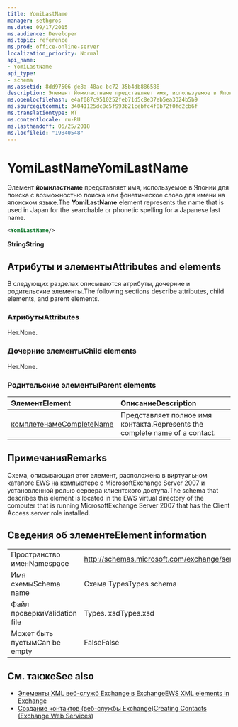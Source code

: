 ```yaml
---
title: YomiLastName
manager: sethgros
ms.date: 09/17/2015
ms.audience: Developer
ms.topic: reference
ms.prod: office-online-server
localization_priority: Normal
api_name:
- YomiLastName
api_type:
- schema
ms.assetid: 8dd97506-de8a-48ac-bc72-35b4db886588
description: Элемент Йомиластнаме представляет имя, используемое в Японии для поиска с возможностью поиска или фонетическое слово для имени на японском языке.
ms.openlocfilehash: e4af087c9510252feb71d5c8e37eb5ea3324b5b9
ms.sourcegitcommit: 34041125dc8c5f993b21cebfc4f8b72f0fd2cb6f
ms.translationtype: MT
ms.contentlocale: ru-RU
ms.lasthandoff: 06/25/2018
ms.locfileid: "19840548"
---
```

# <a name="yomilastname"></a><span data-ttu-id="6f1e3-103">YomiLastName</span><span class="sxs-lookup"><span data-stu-id="6f1e3-103">YomiLastName</span></span>

<span data-ttu-id="6f1e3-104">Элемент **йомиластнаме** представляет имя, используемое в Японии для поиска с возможностью поиска или фонетическое слово для имени на японском языке.</span><span class="sxs-lookup"><span data-stu-id="6f1e3-104">The **YomiLastName** element represents the name that is used in Japan for the searchable or phonetic spelling for a Japanese last name.</span></span> 
  
```xml
<YomiLastName/>
```

 <span data-ttu-id="6f1e3-105">**String**</span><span class="sxs-lookup"><span data-stu-id="6f1e3-105">**String**</span></span>
## <a name="attributes-and-elements"></a><span data-ttu-id="6f1e3-106">Атрибуты и элементы</span><span class="sxs-lookup"><span data-stu-id="6f1e3-106">Attributes and elements</span></span>

<span data-ttu-id="6f1e3-107">В следующих разделах описываются атрибуты, дочерние и родительские элементы.</span><span class="sxs-lookup"><span data-stu-id="6f1e3-107">The following sections describe attributes, child elements, and parent elements.</span></span>
  
### <a name="attributes"></a><span data-ttu-id="6f1e3-108">Атрибуты</span><span class="sxs-lookup"><span data-stu-id="6f1e3-108">Attributes</span></span>

<span data-ttu-id="6f1e3-109">Нет.</span><span class="sxs-lookup"><span data-stu-id="6f1e3-109">None.</span></span>
  
### <a name="child-elements"></a><span data-ttu-id="6f1e3-110">Дочерние элементы</span><span class="sxs-lookup"><span data-stu-id="6f1e3-110">Child elements</span></span>

<span data-ttu-id="6f1e3-111">Нет.</span><span class="sxs-lookup"><span data-stu-id="6f1e3-111">None.</span></span>
  
### <a name="parent-elements"></a><span data-ttu-id="6f1e3-112">Родительские элементы</span><span class="sxs-lookup"><span data-stu-id="6f1e3-112">Parent elements</span></span>

|<span data-ttu-id="6f1e3-113">**Элемент**</span><span class="sxs-lookup"><span data-stu-id="6f1e3-113">**Element**</span></span>|<span data-ttu-id="6f1e3-114">**Описание**</span><span class="sxs-lookup"><span data-stu-id="6f1e3-114">**Description**</span></span>|
|:-----|:-----|
|[<span data-ttu-id="6f1e3-115">комплетенаме</span><span class="sxs-lookup"><span data-stu-id="6f1e3-115">CompleteName</span></span>](completename.md) <br/> |<span data-ttu-id="6f1e3-116">Представляет полное имя контакта.</span><span class="sxs-lookup"><span data-stu-id="6f1e3-116">Represents the complete name of a contact.</span></span>  <br/> |
   
## <a name="remarks"></a><span data-ttu-id="6f1e3-117">Примечания</span><span class="sxs-lookup"><span data-stu-id="6f1e3-117">Remarks</span></span>

<span data-ttu-id="6f1e3-118">Схема, описывающая этот элемент, расположена в виртуальном каталоге EWS на компьютере с MicrosoftExchange Server 2007 и установленной ролью сервера клиентского доступа.</span><span class="sxs-lookup"><span data-stu-id="6f1e3-118">The schema that describes this element is located in the EWS virtual directory of the computer that is running MicrosoftExchange Server 2007 that has the Client Access server role installed.</span></span>
  
## <a name="element-information"></a><span data-ttu-id="6f1e3-119">Сведения об элементе</span><span class="sxs-lookup"><span data-stu-id="6f1e3-119">Element information</span></span>

|||
|:-----|:-----|
|<span data-ttu-id="6f1e3-120">Пространство имен</span><span class="sxs-lookup"><span data-stu-id="6f1e3-120">Namespace</span></span>  <br/> |http://schemas.microsoft.com/exchange/services/2006/types  <br/> |
|<span data-ttu-id="6f1e3-121">Имя схемы</span><span class="sxs-lookup"><span data-stu-id="6f1e3-121">Schema name</span></span>  <br/> |<span data-ttu-id="6f1e3-122">Схема Types</span><span class="sxs-lookup"><span data-stu-id="6f1e3-122">Types schema</span></span>  <br/> |
|<span data-ttu-id="6f1e3-123">Файл проверки</span><span class="sxs-lookup"><span data-stu-id="6f1e3-123">Validation file</span></span>  <br/> |<span data-ttu-id="6f1e3-124">Types. xsd</span><span class="sxs-lookup"><span data-stu-id="6f1e3-124">Types.xsd</span></span>  <br/> |
|<span data-ttu-id="6f1e3-125">Может быть пустым</span><span class="sxs-lookup"><span data-stu-id="6f1e3-125">Can be empty</span></span>  <br/> |<span data-ttu-id="6f1e3-126">False</span><span class="sxs-lookup"><span data-stu-id="6f1e3-126">False</span></span>  <br/> |
   
## <a name="see-also"></a><span data-ttu-id="6f1e3-127">См. также</span><span class="sxs-lookup"><span data-stu-id="6f1e3-127">See also</span></span>

- [<span data-ttu-id="6f1e3-128">Элементы XML веб-служб Exchange в Exchange</span><span class="sxs-lookup"><span data-stu-id="6f1e3-128">EWS XML elements in Exchange</span></span>](ews-xml-elements-in-exchange.md)
- [<span data-ttu-id="6f1e3-129">Создание контактов (веб-службы Exchange)</span><span class="sxs-lookup"><span data-stu-id="6f1e3-129">Creating Contacts (Exchange Web Services)</span></span>](http://msdn.microsoft.com/library/4845917e-70d1-481c-bbd7-011ec6571789%28Office.15%29.aspx)

